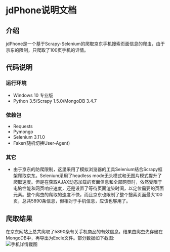 jdPhone说明文档
==
介绍
 - 
jdPhone是一个基于Scrapy-Selenium的爬取京东手机搜索页面信息的爬虫，由于京东的限制，只爬取了100页手机的详情。<br>

代码说明
--
### 运行环境
* Windows 10 专业版<br>
* Python 3.5/Scrapy 1.5.0/MongoDB 3.4.7<br>

### 依赖包
* Requests<br>
* Pymongo<br>
* Selenium 3.11.0
* Faker(随机切换User-Agent)<br>

### 其它
* 由于京东的防爬限制，这里采用了模拟浏览器的工具Selenium结合Scrapy框架爬取京东。Selenium采用了headless mode无头模式和无图片模式提升了爬取速度。但是在获取AJAX动态加载的页面信息和全部网页时，依然受限于电脑性能和网页响应速度，还是设置了等待页面渲染时间，以定位需要的页面元素。整个爬虫的爬取的速度不快，而且京东也限制了整个搜索页面最大100页，总共5890条信息，但相对于手机信息，应该也够用了。

爬取结果
-
在京东网站上总共爬取了5890条有关手机商品的有效信息。结果由爬虫先存储在MongoDB中，再导出为Excle文件。部分数据如下截图:<br>
![手机详情截图](https://github.com/lanluyu/jingdong/blob/master/phone.PNG)
